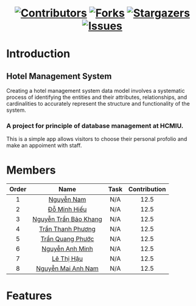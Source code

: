 ㅤ<h1 align="center">
  [![Contributors][contributors-shield]][contributors-url]
  [![Forks][forks-shield]][forks-url]
  [![Stargazers][stars-shield]][stars-url]
  [![Issues][issues-shield]][issues-url]
</h1>

# Introduction
## Hotel Management System
Creating a hotel management system data model involves a systematic process of identifying the entities and their attributes, relationships, and cardinalities to accurately represent the structure and functionality of the system.
### A project for principle of database management at HCMIU.

This is a simple app allows visitors to choose their personal profolio and make an appoiment with staff.

# Members

| Order |         Name          |                             Task                                         | Contribution |
|:-----:|:---------------------:|:------------------------------------------------------------------------:|:------------:|
|   1   |       [Nguyễn Nam](https://github.com/NNamTaj)      | N/A                                                                      |       12.5       |
|   2   |    [Đỗ Minh Hiếu](https://github.com/Heiusdo)       | N/A                                                                      |        12.5      |
|   3   |  [Nguyễn Trần Bảo Khang](https://github.com/TommyKhang)| N/A                                                                      |         12.5     |
|   4   |    [Trần Thanh Phương](https://github.com/monkeyphuong)  | N/A                                                                      |          12.5    |
|   5   |     [Trần Quang Phước](https://github.com/qfc88)  | N/A                                                                      |       12.5       |
|   6   |  [Nguyễn Anh Minh](https://github.com/MinhNgywn2318)      | N/A                                                                      |    12.5          |
|   7   |     [Lê Thị Hậu](https://github.com/Haule1923)        | N/A                                                                      |       12.5       |
|   8   | [Nguyễn Mai Anh Nam](https://github.com/camcam711)    | N/A                                                                      |       12.5       |

# Features















[contributors-shield]: https://img.shields.io/github/contributors/qfc88/hotel_mgmt.svg?style=for-the-badge
[contributors-url]: https://github.com/qfc88/hotel_mgmt/graphs/contributors
[issues-shield]: https://img.shields.io/github/issues/qfc88/hotel_mgmt.svg?style=for-the-badge
[issues-url]: https://github.com/qfc88/hotel_mgmt/issues
[forks-shield]: https://img.shields.io/github/forks/qfc88/hotel_mgmt.svg?style=for-the-badge
[forks-url]: https://github.com/qfc88/hotel_mgmt/network/members
[stars-shield]: https://img.shields.io/github/stars/qfc88/hotel_mgmt.svg?style=for-the-badge
[stars-url]: https://github.com/qfc88/hotel_mgmt/stargazers
